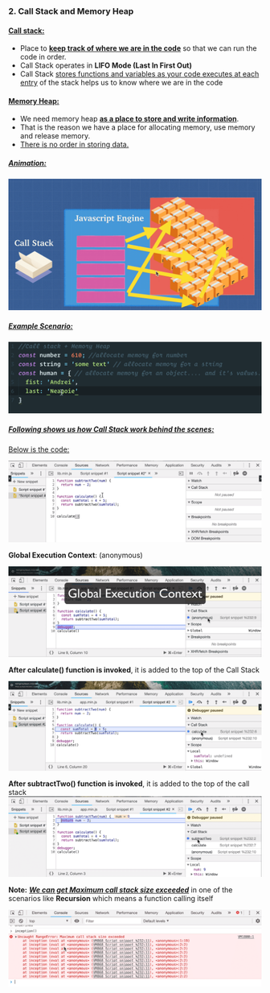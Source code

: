 ### 2. Call Stack and Memory Heap

#### <ins>Call stack:</ins>

- Place to <ins>**keep track of where we are in the code**</ins> so that we can run the code in order.
- Call Stack operates in **LIFO Mode (Last In First Out)**
- Call Stack <ins>stores functions and variables as your code executes at each entry</ins> of the stack helps us to know where we are in the code

#### <ins>Memory Heap:</ins>

- We need memory heap <ins>**as a place to store and write information**</ins>.
- That is the reason we have a place for allocating memory, use memory and release memory.
- <ins>There is no order in storing data.</ins>

##### <ins>Animation:</ins>

![alt text](/js/JS_Advanced_Concepts/images_used/compressed_Images/Call_Stack.png)

##### <ins>Example Scenario:</ins>

![alt text](/js/JS_Advanced_Concepts/images_used/compressed_Images/CallStack_memory_allocation.png)

##### <ins>Following shows us how Call Stack work behind the scenes:</ins>

<ins>Below is the code:</ins>

![alt text](/js/JS_Advanced_Concepts/images_used/compressed_Images/CallStack_behind_the_scenes.png)

**Global Execution Context**: (anonymous)

![alt text](/js/JS_Advanced_Concepts/images_used/compressed_Images/Global_Execution_Context.png)

**After calculate() function is invoked**, it is added to the top of the Call Stack

![alt text](/js/JS_Advanced_Concepts/images_used/compressed_Images/Function_invocation_added_to_callstack.png)

**After subtractTwo() function is invoked**, it is added to the top of the call stack
![alt text](/js/JS_Advanced_Concepts/images_used/compressed_Images/Function_invocation_added_to_callstack-1.png)

**Note:** <ins>**_We can get Maximum call stack size exceeded_**</ins> in one of the scenarios like **Recursion** which means a function calling itself

![alt text](/js/JS_Advanced_Concepts/images_used/compressed_Images/Maximum_call_stack_exceeded.png)